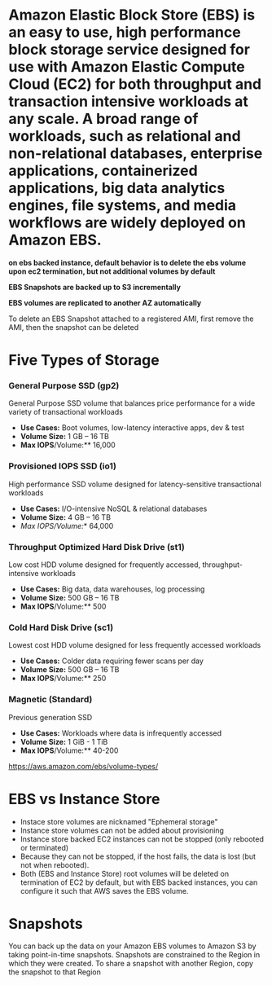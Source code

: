 # Amazon Elastic Block Store (EBS) is an easy to use, high performance block storage service designed for use with Amazon Elastic Compute Cloud (EC2) for both throughput and transaction intensive workloads at any scale. A broad range of workloads, such as relational and non-relational databases, enterprise applications, containerized applications, big data analytics engines, file systems, and media workflows are widely deployed on Amazon EBS.

**on ebs backed instance, default behavior is to delete the ebs volume upon ec2 termination, but not additional volumes by default**

**EBS Snapshots are backed up to S3 incrementally**

**EBS volumes are replicated to another AZ automatically**

To delete an EBS Snapshot attached to a registered AMI, first remove the AMI, then the snapshot can be deleted

# Five Types of Storage

### General Purpose SSD (gp2)
General Purpose SSD volume that balances price performance for a wide variety of transactional workloads

* **Use Cases:** Boot volumes, low-latency interactive apps, dev & test
* **Volume Size:** 1 GB – 16 TB
* **Max IOPS**/Volume:** 16,000

### Provisioned IOPS SSD (io1)
High performance SSD volume designed for latency-sensitive transactional workloads

* **Use Cases:** I/O-intensive NoSQL & relational databases
* **Volume Size:** 4 GB – 16 TB
* **Max IOPS*/Volume:** 64,000

### Throughput Optimized Hard Disk Drive (st1)
Low cost HDD volume designed for frequently accessed, throughput-intensive workloads

* **Use Cases:** Big data, data warehouses, log processing
* **Volume Size:** 500 GB – 16 TB
* **Max IOPS**/Volume:** 500

### Cold Hard Disk Drive (sc1)
Lowest cost HDD volume designed for less frequently accessed workloads

* **Use Cases:** Colder data requiring fewer scans per day
* **Volume Size:** 500 GB – 16 TB
* **Max IOPS**/Volume:** 250

### Magnetic (Standard)
Previous generation SSD

* **Use Cases:** Workloads where data is infrequently accessed
* **Volume Size:** 1 GiB - 1 TiB
* **Max IOPS**/Volume:** 40-200

https://aws.amazon.com/ebs/volume-types/

# EBS vs Instance Store
* Instace store volumes are nicknamed "Ephemeral storage"
* Instance store volumes can not be added about provisioning
* Instance store backed EC2 instances can not be stopped (only rebooted or terminated)
* Because they can not be stopped, if the host fails, the data is lost (but not when rebooted).
* Both (EBS and Instance Store) root volumes will be deleted on termination of EC2 by default, but with EBS backed instances, you can configure it such that AWS saves the EBS volume.

# Snapshots
You can back up the data on your Amazon EBS volumes to Amazon S3 by taking point-in-time snapshots. Snapshots are constrained to the Region in which they were created. To share a snapshot with another Region, copy the snapshot to that Region